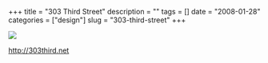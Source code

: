 +++
title = "303 Third Street"
description = ""
tags = []
date = "2008-01-28"
categories = ["design"]
slug = "303-third-street"
+++


 

  <div id="screens-thumbs" class="clearfix">
    <div class="txt-center" id="design-submission"><a href="http://303third.net/"><img id='bluga-thumbnail-1067' class='bluga-thumbnail large' src='//media.konigi.com/bluga/
wt47f281df1adca_0.jpg'/></a></div>  
  </div>   
<p><a href="http://303third.net/">http://303third.net</a></p>




